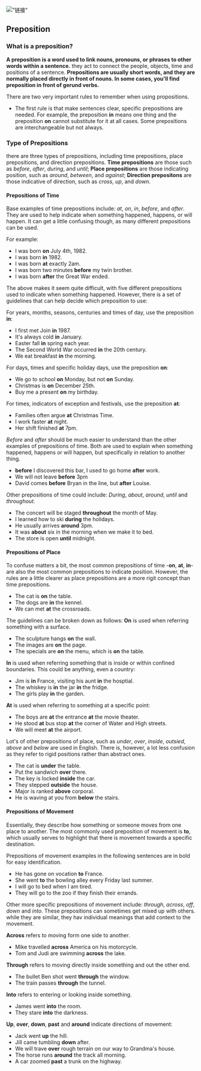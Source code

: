 !["链接"]()
## Preposition
### What is a preposition?
**A preposition is a word used to link nouns, pronouns, or phrases to other words within a sentence.** they act to connect the people, objects, time and positions of a sentence. **Prepositions are usually short words, and they are normally placed directly in front of nouns. In some cases, you'll find preposition in front of gerund verbs.**

There are two very important rules to remember when using propositions.
- The first rule is that make sentences clear, specific prepositions are needed. For example, the preposition **in** means one thing and the preposition **on** cannot substitute for it at all cases. Some prepositions are interchangeable but not always.


### Type of Prepositions
there are three types of prepositions, including time prepositions, place prepositions, and direction prepositions.
**Time prepositions** are those such as *before*, *after*, *during*, and *until*;
**Place prepositions** are those indicating position, such as *around*, *between*, and *against*;
**Direction prepositons** are those indicative of direction, such as *cross*, *up*, and *down*.

#### Prepositions of Time
Base examples of time prepositions include: *at*, *on*, *in*, *before*, and *after*. They are used to help indicate when something happened, happens, or will happen. It can get a little confusing though, as many different prepositions can be used.

For example:
- I was born **on** July 4th, 1982.
- I was born **in** 1982.
- I was born **at** exactly 2am.
- I was born two minutes **before** my twin brother.
- I was born **after** the Great War ended.

The above makes it seem quite difficult, with five different prepositions used to indicate when something happened. However, there is a set of guidelines that can help decide which preposition to use:

For years, months, seasons, centuries and times of day, use the preposition **in**:
- I first met Join **in** 1987.
- It's always cold **in** January.
- Easter fall **in** spring each year.
- The Second World War occurred **in** the 20th century.
- We eat breakfast **in** the morning.

For days, times and specific holiday days, use the preposition **on**:
- We go to school **on** Monday, but not **on** Sunday.
- Christmas is **on** December 25th.
- Buy me a present **on** my birthday.

For times, indicators of exception and festivals, use the preposition **at**:
- Families often argue **at** Christmas Time.
- I work faster **at** night.
- Her shift finished **at** 7pm.

*Before* and *after* should be much easier to understand than the other examples of prepositions of time. Both are used to explain when something happened, happens or will happen, but specifically in relation to another thing.
- **before** I discovered this bar, I used to go home **after** work.
- We will not leave **before** 3pm
- David comes **before** Bryan in the line, but **after** Louise.

Other prepositions of time could include: *During*, *about*, *around*, *until* and *throughout*.
- The concert will be staged **throughout** the month of May.
- I learned how to ski **during** the holidays.
- He usually arrives **around** 3pm.
- It was **about** six in the morning when we make it to bed.
- The store is open **until** midnight.


#### Prepositions of Place
To confuse matters a bit, the most common prepositions of time -**on**, **at**, **in**-are also the most common prepositions to indicate position. However, the rules are a little clearer as place prepositions are a more rigit concept than time prepositions.
- The cat is **on** the table.
- The dogs are **in** the kennel.
- We can met **at** the crossroads.

The guidelines can be broken down as follows:
**On** is used when referring something with a surface.
- The sculpture hangs **on** the wall.
- The images are **on** the page.
- The specials are **on** the menu, which is **on** the table.

**In** is used when referring something that is inside or within confined boundaries. This could be anything, even a country:
- Jim is **in** France, visiting his aunt **in** the hosptial.
- The whiskey is **in** the jar **in** the fridge.
- The girls play **in** the garden.

**At** is used when referring to something at a specific point:
- The boys are **at** the entrance **at** the movie theater.
- He stood **at** bus stop **at** the corner of Water and High streets.
- We will meet **at** the airport.

Lot's of other prepositions of place, such as *under*, *over*, *inside*, *outsied*, *above* and *below* are used in English. There is, however, a lot less confusion as they refer to rigid positions rather than abstract ones.
- The cat is **under** the table.
- Put the sandwich **over** there.
- The key is locked **inside** the car.
- They stepped **outside** the house.
- Major is ranked **above** corporal.
- He is waving at you from **below** the stairs.


#### Prepositions of Movement
Essentially, they describe how something or someone moves from one place to another. The most commonly used preposition of movement is **to**, which usually serves to highlight that there is movement towards a specific destination.

Prepositions of movement examples in the following sentences are in bold for easy identification.
- He has gone on vocation **to** France.
- She went **to** the bowling alley every Friday last summer.
- I will go to bed when I am tired.
- They will go to the zoo if they finish their errands.

Other more specific prepositions of movement include: *through*, *across*, *off*, *down* and *into*. These prepositions can sometimes get mixed up with others. while they are similar, they hav individual meanings that add context to the movement.

**Across** refers to moving form one side to another.
- Mike travelled **across** America on his motorcycle.
- Tom and Judi are swimming **across** the lake.

**Through** refers to moving directly inside something and out the other end.
- The bullet Ben shot went **through** the window.
- The train passes **through** the tunnel.

**Into** refers to entering or looking inside something.
- James went **into** the room.
- They stare **into** the darkness.

**Up**, **over**, **down**, **past** and **around** indicate directions of movement:
- Jack went **up** the hill.
- Jill came tumbling **down** after.
- We will trave **over** rough terrain on our way to Grandma's house.
- The horse runs **around** the track all morning.
- A car zoomed **past** a trunk on the highway.



